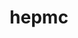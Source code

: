 ---
title: "hepmc"
layout: cache
categories: [package, develop-2025-01-05]
meta: {"versions": ["2.06.11"], "compilers": ["gcc@=11.4.0"], "oss": ["ubuntu22.04"], "platforms": ["linux"], "targets": ["x86_64_v3"], "stacks": ["hep", "root"], "num_specs": 1, "num_specs_by_stack": {"hep": 1, "root": 1}}
spec_details: [{"hash": "4s5my2pepyxop5wa7pnanmmqeywft3e6", "compiler": "gcc@=11.4.0", "versions": ["2.06.11"], "os": "ubuntu22.04", "platform": "linux", "target": "x86_64_v3", "variants": ["build_system=cmake", "build_type=Release", "generator=make", "~ipo", "length=MM", "momentum=GEV"], "stacks": ["hep", "root"], "size": "-", "tarball": "https://binaries.spack.io/develop-2025-01-05/build_cache/linux-ubuntu22.04-x86_64_v3/gcc-11.4.0/hepmc-2.06.11/linux-ubuntu22.04-x86_64_v3-gcc-11.4.0-hepmc-2.06.11-4s5my2pepyxop5wa7pnanmmqeywft3e6.spack"}]
---